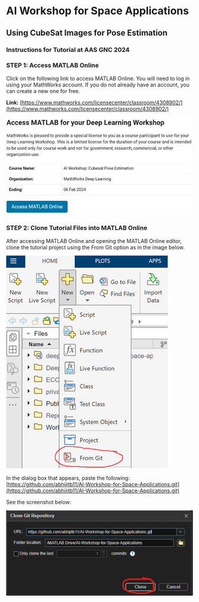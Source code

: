 # AI Workshop for Space Applications
## Using CubeSat Images for Pose Estimation

### Instructions for Tutorial at AAS GNC 2024

### **STEP 1:** Access MATLAB Online

Click on the following link to access MATLAB Online. You will need to log in using your MathWorks account. If you do not already have an account, you can create a new one for free.

**Link:** [https://www.mathworks.com/licensecenter/classroom/4308902/](https://www.mathworks.com/licensecenter/classroom/4308902/)

![MATLAB Online](Images/image1.png "MATLAB Online")

### **STEP 2:** Clone Tutorial Files into MATLAB Online

After accessing MATLAB Online and opening the MATLAB Online editor, clone the tutorial project using the From Git option as in the image below.

![From Git](images/fromgit.png "From Git")

In the dialog box that appears, paste the following: [https://github.com/abhijitb11/AI-Workshop-for-Space-Applications.git](https://github.com/abhijitb11/AI-Workshop-for-Space-Applications.git)

See the screenshot below:

![From Git 2](images/fromgit2.png "From Git 2")